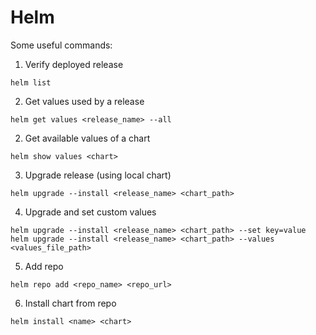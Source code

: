 # Helm

Some useful commands:

1. Verify deployed release
```
helm list
```

2. Get values used by a release
```
helm get values <release_name> --all
```

2. Get available values of a chart
```
helm show values <chart>
```

3. Upgrade release (using local chart)
```
helm upgrade --install <release_name> <chart_path>
```

4. Upgrade and set custom values
```
helm upgrade --install <release_name> <chart_path> --set key=value
helm upgrade --install <release_name> <chart_path> --values <values_file_path>
```

5. Add repo
```
helm repo add <repo_name> <repo_url>
```

6. Install chart from repo
```
helm install <name> <chart>
```
